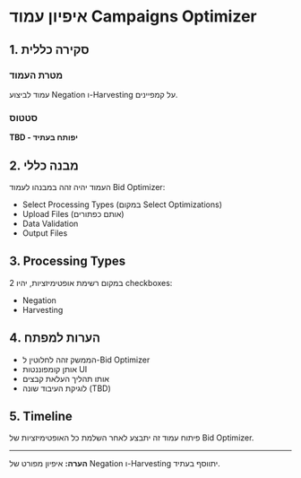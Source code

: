 # איפיון עמוד Campaigns Optimizer

## 1. סקירה כללית

### מטרת העמוד
עמוד לביצוע Negation ו-Harvesting על קמפיינים.

### סטטוס
**TBD - יפותח בעתיד**

## 2. מבנה כללי

העמוד יהיה זהה במבנהו לעמוד Bid Optimizer:
- Select Processing Types (במקום Select Optimizations)
- Upload Files (אותם כפתורים)
- Data Validation
- Output Files

## 3. Processing Types

במקום רשימת אופטימיזציות, יהיו 2 checkboxes:
- Negation
- Harvesting

## 4. הערות למפתח

- הממשק זהה לחלוטין ל-Bid Optimizer
- אותן קומפוננטות UI
- אותו תהליך העלאת קבצים
- לוגיקת העיבוד שונה (TBD)

## 5. Timeline

פיתוח עמוד זה יתבצע לאחר השלמת כל האופטימיזציות של Bid Optimizer.

---

**הערה:** איפיון מפורט של Negation ו-Harvesting יתווסף בעתיד.